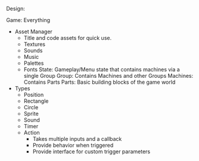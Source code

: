
Design:

Game: Everything
  - Asset Manager
    - Title and code assets for quick use.
    - Textures
    - Sounds
    - Music
    - Palettes
    - Fonts
State: Gameplay/Menu state that contains machines via a single Group
Group: Contains Machines and other Groups
Machines: Contains Parts
Parts: Basic building blocks of the game world
 - Types
   - Position
   - Rectangle
   - Circle
   - Sprite
   - Sound
   - Timer
   - Action
     - Takes multiple inputs and a callback
     - Provide behavior when triggered
     - Provide interface for custom trigger parameters

